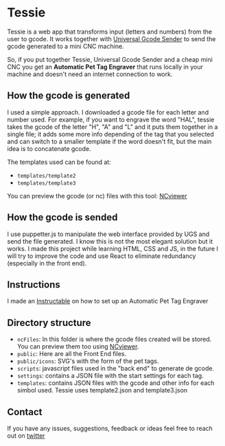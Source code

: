 # Tessie

Tessie is a web app that transforms input (letters and numbers) from the user to gcode. It works together with [Universal Gcode Sender](https://winder.github.io/ugs_website/) to send the gcode generated to a mini CNC machine.

So, if you put together Tessie, Universal Gcode Sender and a cheap mini CNC you get an **Automatic Pet Tag Engraver** that runs locally in your machine and doesn't need an internet connection to work.

## How the gcode is generated

I used a simple approach. I downloaded a gcode file for each letter and number used. For example, if you want to engrave the word "HAL", tessie takes the gcode of the letter "H", "A" and "L" and it puts them together in a single file; it adds some more info depending of the tag that you selected and can switch to a smaller template if the word doesn't fit, but the main idea is to concatenate gcode.

The templates used can be found at:

- `templates/template2`
- `templates/template3`

You can preview the gcode (or nc) files with this tool: [NCviewer](https://ncviewer.com/)

## How the gcode is sended

I use puppetter.js to manipulate the web interface provided by UGS and send the file generated. I know this is not the most elegant solution but it works. I made this project while learning HTML, CSS and JS, in the future I will try to improve the code and use React to eliminate redundancy (especially in the front end).

## Instructions

I made an [Instructable](https://www.instructables.com/Automatic-Pet-Tag-Engraver/) on how to set up an Automatic Pet Tag Engraver

## Directory structure

- `ncFiles`: In this folder is where the gcode files created will be stored. You can preview them too using [NCviewer](https://ncviewer.com/).
- `public`: Here are all the Front End files.
- `public/icons`: SVG's with the form of the pet tags.
- `scripts`: javascript files used in the "back end" to generate de gcode.
- `settings`: contains a JSON file with the start settings for each tag.
- `templates`: contains JSON files with the gcode and other info for each simbol used. Tessie uses template2.json and template3.json

## Contact

If you have any issues, suggestions, feedback or ideas feel free to reach out on [twitter](https://twitter.com/wildanvin)
